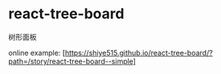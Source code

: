 # react-tree-board
树形面板

online example: [https://shiye515.github.io/react-tree-board/?path=/story/react-tree-board--simple]